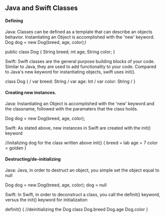 ## Java and Swift Classes

#### Defining

Java: Classes can be defined as a template that can describe an objects behavior. Instantiating an Object is accomplished with the 'new' keyword. Dog dog = new Dog(breed, age, color);l

public class Dog {
   String breed;
   int age;
   String color;
}

Swift: Swift classes are the general purpose building blocks of your code. Similar to Java, they are used to add functionality to your code. Compared to Java's new keyword for instantiating objects, swift uses init().

class Dog { /
	var breed: String /
	var age: Int /
	var color: String /
}

#### Creating new instances.

Java: Instantiating an Object is accomplished with the 'new' keyword and the classname, followed with the paramaters that the class holds. 

Dog dog = new Dog(breed, age, color);

Swift: As stated above, new instances in Swift are created with the init() keyword

//initalizing dog for the class written above
init() {
	breed = lab
	age = 7
	color = golden
}

#### Destructing/de-initializing

Java: Java, in order to destruct an object, you simple set the object equal to null

Dog dog = new Dog(breed, age, color);
dog = null

Swift: In Swift, in order to deconstruct a class, you call the definit() keyword, versus the init() keyword for initialization

definit() { //deinitializing the Dog class
	Dog.breed
	Dog.age
	Dog.color
}

